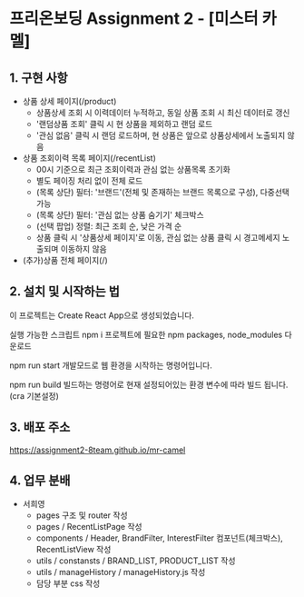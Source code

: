 # 프리온보딩 Assignment 2 - [미스터 카멜]


## 1. 구현 사항 
- 상품 상세 페이지(/product)
  - 상품상세 조회 시 이력데이터 누적하고, 동일 상품 조회 시 최신 데이터로 갱신
  - '랜덤상품 조회' 클릭 시 현 상품을 제외하고 랜덤 로드
  - '관심 없음' 클릭 시 랜덤 로드하며, 현 상품은 앞으로 상품상세에서 노출되지 않음
- 상품 조회이력 목록 페이지(/recentList)
  - 00시 기준으로 최근 조회이력과 관심 없는 상품목록 초기화
  - 별도 페이징 처리 없이 전체 로드
  - (목록 상단) 필터: '브랜드'(전체 및 존재하는 브랜드 목록으로 구성), 다중선택 가능
  - (목록 상단) 필터: '관심 없는 상품 숨기기' 체크박스
  - (선택 팝업) 정렬: 최근 조회 순, 낮은 가격 순
  - 상품 클릭 시 '상품상세 페이지'로 이동, 관심 없는 상품 클릭 시 경고메세지 노출되며 이동하지 않음
- (추가)상품 전체 페이지(/)



## 2. 설치 및 시작하는 법
이 프로젝트는 Create React App으로 생성되었습니다.

실행 가능한 스크립트
npm i
프로젝트에 필요한 npm packages, node_modules 다운로드

npm run start
개발모드로 웹 환경을 시작하는 명령어입니다.

npm run build
빌드하는 명령어로 현재 설정되어있는 환경 변수에 따라 빌드 됩니다. (cra 기본설정)



## 3. 배포 주소
https://assignment2-8team.github.io/mr-camel


## 4. 업무 분배
- 서희영 
  - pages 구조 및 router 작성
  - pages / RecentListPage 작성
  - components / Header, BrandFilter, InterestFilter 컴포넌트(체크박스), RecentListView 작성
  - utils / constansts / BRAND_LIST, PRODUCT_LIST 작성
  - utils / manageHistory / manageHistory.js 작성
  - 담당 부분 css 작성


